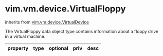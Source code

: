 vim.vm.device.VirtualFloppy
===========================
inherits from [vim.vm.device.VirtualDevice](docs/vim.vm.device.VirtualDevice.md)


The VirtualFloppy data object type contains information about a floppy drive   in a virtual machine.

| property | type | optional | priv | desc |
|:---------|:-----|:---------|:-----|:-----|


